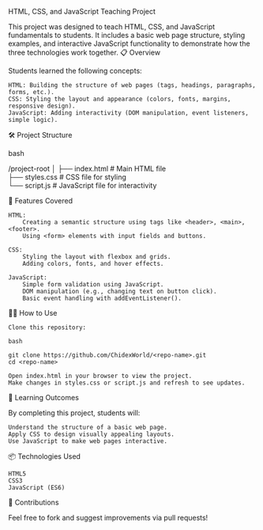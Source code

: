 HTML, CSS, and JavaScript Teaching Project

This project was designed to teach HTML, CSS, and JavaScript fundamentals to students. It includes a basic web page structure, styling examples, and interactive JavaScript functionality to demonstrate how the three technologies work together.
📋 Overview

Students learned the following concepts:

    HTML: Building the structure of web pages (tags, headings, paragraphs, forms, etc.).
    CSS: Styling the layout and appearance (colors, fonts, margins, responsive design).
    JavaScript: Adding interactivity (DOM manipulation, event listeners, simple logic).

🛠️ Project Structure

bash

/project-root
│
├── index.html       # Main HTML file  
├── styles.css       # CSS file for styling  
└── script.js        # JavaScript file for interactivity  

🌟 Features Covered

    HTML:
        Creating a semantic structure using tags like <header>, <main>, <footer>.
        Using <form> elements with input fields and buttons.

    CSS:
        Styling the layout with flexbox and grids.
        Adding colors, fonts, and hover effects.

    JavaScript:
        Simple form validation using JavaScript.
        DOM manipulation (e.g., changing text on button click).
        Basic event handling with addEventListener().

🧑‍💻 How to Use

    Clone this repository:

    bash

    git clone https://github.com/ChidexWorld/<repo-name>.git
    cd <repo-name>

    Open index.html in your browser to view the project.
    Make changes in styles.css or script.js and refresh to see updates.

🎯 Learning Outcomes

By completing this project, students will:

    Understand the structure of a basic web page.
    Apply CSS to design visually appealing layouts.
    Use JavaScript to make web pages interactive.

📦 Technologies Used

    HTML5
    CSS3
    JavaScript (ES6)

🤝 Contributions

Feel free to fork and suggest improvements via pull requests!
